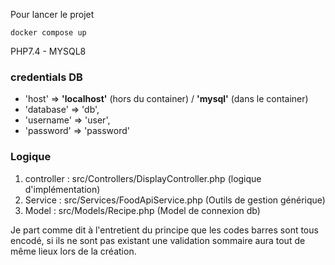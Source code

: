 Pour lancer le projet
```shell
docker compose up
```

PHP7.4 - MYSQL8

### credentials DB
* 'host' => **'localhost'** (hors du container) / **'mysql'** (dans le container)
* 'database' => 'db',
* 'username' => 'user',
* 'password' => 'password'


### Logique

1. controller : src/Controllers/DisplayController.php (logique d'implémentation)
2. Service : src/Services/FoodApiService.php (Outils de gestion générique)
3. Model : src/Models/Recipe.php (Model de connexion db)

Je part comme dit à l'entretient du principe que les codes barres sont tous encodé, si ils ne sont pas existant
une validation sommaire aura tout de même lieux lors de la création.

